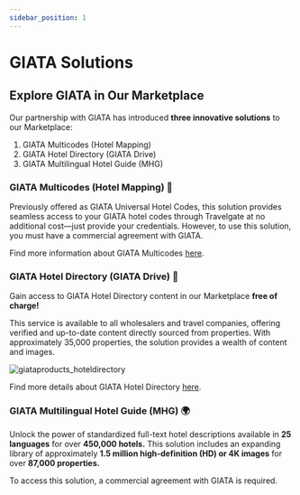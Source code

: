 ```yaml
---
sidebar_position: 1
---
```


# GIATA Solutions

## Explore GIATA in Our Marketplace

Our partnership with GIATA has introduced **three innovative solutions** to our Marketplace:

1. GIATA Multicodes (Hotel Mapping)
2. GIATA Hotel Directory (GIATA Drive)
3. GIATA Multilingual Hotel Guide (MHG)

### GIATA Multicodes (Hotel Mapping) 🏨

Previously offered as GIATA Universal Hotel Codes, this solution provides seamless access to your GIATA hotel codes through Travelgate at no additional cost—just provide your credentials. However, to use this solution, you must have a commercial agreement with GIATA.

Find more information about GIATA Multicodes [here](/kb/our-products/are-you-a-buyer/mapping-solutions/giata/giata-multicodes).

### GIATA Hotel Directory (GIATA Drive) 🌟

Gain access to GIATA Hotel Directory content in our Marketplace **free of charge!**

This service is available to all wholesalers and travel companies, offering verified and up-to-date content directly sourced from properties. With approximately 35,000 properties, the solution provides a wealth of content and images.

![giataproducts_hoteldirectory](https://storage.travelgate.com/kbase/giata_products_giata_hotel_directory.jpg)

Find more details about GIATA Hotel Directory [here](/kb/our-products/are-you-a-buyer/mapping-solutions/giata/giata-hotel-directory).

### GIATA Multilingual Hotel Guide (MHG) 🌍

Unlock the power of standardized full-text hotel descriptions available in **25 languages** for over **450,000 hotels.** This solution includes an expanding library of approximately **1.5 million high-definition (HD) or 4K images** for over **87,000 properties.**

To access this solution, a commercial agreement with GIATA is required.

